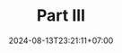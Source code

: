 ---
weight: 2300
title: "Part III"
description: ""
icon: "book"
date: "2024-08-13T23:21:11+07:00"
lastmod: "2024-08-13T23:21:11+07:00"
draft: false
toc: true
---
